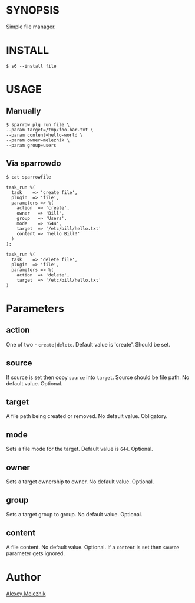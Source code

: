 # SYNOPSIS

Simple file manager.

# INSTALL

    $ s6 --install file

# USAGE

## Manually

    $ sparrow plg run file \
    --param target=/tmp/foo-bar.txt \
    --param content=hello-world \
    --param owner=melezhik \
    --param group=users

## Via sparrowdo

    $ cat sparrowfile
  
    task_run %(
      task    => 'create file',
      plugin  => 'file',
      parameters => %(
        action  => 'create',
        owner   => 'Bill',
        group   => 'Users',
        mode    => '644',
        target  => '/etc/bill/hello.txt'
        content => 'hello Bill!'
      )
    );

    task_run %(
      task    => 'delete file',
      plugin  => 'file',
      parameters => %(
        action  => 'delete',
        target  => '/etc/bill/hello.txt'
    )

# Parameters

## action

One of two - `create|delete`. Default value is 'create'. Should be set.

## source 

If source is set then copy `source` into `target`. Source should be file path. No default value. Optional.

## target

A file path being created or removed. No default value. Obligatory.

## mode

Sets a file mode for the target. Default value is `644`. Optional.

## owner

Sets a target ownership to owner. No default value. Optional.

## group

Sets a target group to group. No default value. Optional.

## content

A file content. No default value. Optional. If a `content` is set then `source` parameter gets ignored.

# Author

[Alexey Melezhik](mailto:melezhik@gmail.com)


